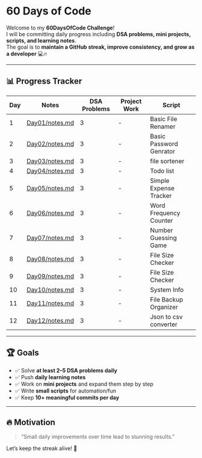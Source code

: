 # 60 Days of Code 

Welcome to my **60DaysOfCode Challenge**!  
I will be committing daily progress including **DSA problems, mini projects, scripts, and learning notes**.  
The goal is to **maintain a GitHub streak, improve consistency, and grow as a developer** 💻🔥  

---
  
## 📊 Progress Tracker

| Day | Notes | DSA Problems | Project Work | Script |
|-----|--------|--------------|--------------|--------| 
| 1   | [Day01/notes.md](Day01/Note.md) | 3 | - | Basic File Renamer |
| 2   | [Day02/notes.md](Day02/note.md) | 3 | - | Basic Password Genrator |
| 3   | [Day03/notes.md](Day03/note.md) | 3 | - | file sortener |
| 4   | [Day04/notes.md](Day04/note.md) | 3 | - | Todo list |
| 5   | [Day05/notes.md](Day05/note.md) | 3 | - | Simple Expense Tracker |
| 6   | [Day06/notes.md](Day06/note.md) | 3 | - | Word Frequency Counter | 
| 7   | [Day07/notes.md](Day07/note.md) | 3 | - | Number Guessing Game | 
| 8   | [Day08/notes.md](Day08/note.md) | 3 | - | File Size Checker | 
| 9   | [Day09/notes.md](Day09/note.md) | 3 | - | File Size Checker | 
| 10   | [Day10/notes.md](Day10/note.md) | 3 | - | System Info | 
| 11   | [Day11/notes.md](Day11/note.md) | 3 | - | File Backup Organizer | 
| 12   | [Day12/notes.md](Day12/note.md) | 3 | - | Json to csv converter | 


---

## 🏆 Goals
- ✅ Solve **at least 2–5 DSA problems daily**  
- ✅ Push **daily learning notes**  
- ✅ Work on **mini projects** and expand them step by step  
- ✅ Write **small scripts** for automation/fun  
- ✅ Keep **10+ meaningful commits per day**  

---

## 🔥 Motivation
> “Small daily improvements over time lead to stunning results.”  

Let’s keep the streak alive! 🚀

